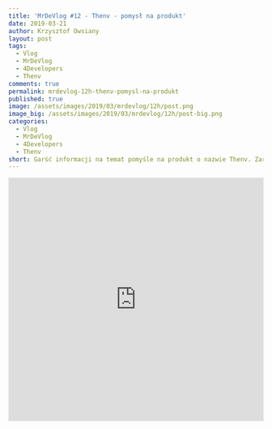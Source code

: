 ```yaml
---
title: 'MrDeVlog #12 - Thenv - pomysł na produkt'
date: 2019-03-21
author: Krzysztof Owsiany
layout: post
tags:
  - Vlog
  - MrDeVlog
  - 4Developers
  - Thenv
comments: true
permalink: mrdevlog-12h-thenv-pomysl-na-produkt
published: true
image: /assets/images/2019/03/mrdevlog/12h/post.png
image_big: /assets/images/2019/03/mrdevlog/12h/post-big.png
categories:
  - Vlog
  - MrDeVlog
  - 4Developers
  - Thenv
short: Garść informacji na temat pomyśle na produkt o nazwie Thenv. Zarys MVP. Dzielę się także informacjami na temat warsztatów <b class='event-color'>Event</b><b class='command-color'>Stormingu</b> na 4Developers.
---
```



<div width="640" height="480" style="margin-left:auto; margin-right:auto;">
<embed width="100%" height="480" src="https://www.youtube.com/embed/zh3jOO9g0_E"/>
</div>